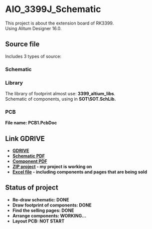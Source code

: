# AIO_3399J_Schematic

This project is about the extension board of RK3399. <br>
Using Alitum Designer 16.0.

## Source file

Includes 3 types of source:

### Schematic

### Library

The library of footprint almost use: <b>3399_altium_libs</b>.<br>
Schematic of components, using in <b>SOT\SOT.SchLib<b>.

### PCB

File name: PCB1.PcbDoc <br>

## Link GDRIVE

* [GDRIVE]()
* [Schematic PDF]()
* [Component PDF]()
* [ZIP project]() - my project is working on
* [Excel file]() - including components and pages that are being sold

## Status of project

* Re-draw schematic: DONE
* Draw footprint of components: DONE
* Find the selling pages: DONE
* Arrange components: WORKING...
* Layout PCB: NOT START
